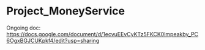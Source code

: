# Project_MoneyService

Ongoing doc:
https://docs.google.com/document/d/1ecvuEEvCyKTz5FKCK0lmpeakby_PC6OgxBGJCUKpkf4/edit?usp=sharing
